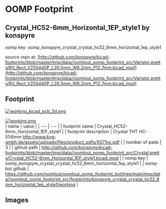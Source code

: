 # OOMP Footprint  
## Crystal_HC52-6mm_Horizontal_1EP_style1  by konspyre  
  
oomp key: oomp_konspyre_crystal_crystal_hc52_6mm_horizontal_1ep_style1  
  
source repo at: [http://github.com/konspyre/kicad-footprints/blob/master/tmp/data//oomlout_oomp_footprint_src/Varistor.pretty/RV_Rect_V25S440P_L26.5mm_W8.2mm_P12.7mm.kicad_mod](http://github.com/konspyre/kicad-footprints/blob/master/tmp/data//oomlout_oomp_footprint_src/Varistor.pretty/RV_Rect_V25S440P_L26.5mm_W8.2mm_P12.7mm.kicad_mod)  
## Footprint  
  
[![working_kicad_pcb_3d.png](working_kicad_pcb_3d_600.png)](working_kicad_pcb_3d.png)  
  
[![working.png](working_600.png)](working.png)  
| name | value | 
| --- | --- | 
| footprint name | Crystal_HC52-6mm_Horizontal_1EP_style1 | 
| footprint description | Crystal THT HC-51/6mm http://www.kvg-gmbh.de/assets/uploads/files/product_pdfs/XS71xx.pdf | 
| number of pads | 3 | 
| github path | http://github.com/konspyre/kicad-footprints/blob/master/tmp/data//oomlout_oomp_footprint_src/Crystal.pretty/Crystal_HC52-6mm_Horizontal_1EP_style1.kicad_mod | 
| oomp key | oomp_konspyre_crystal_crystal_hc52_6mm_horizontal_1ep_style1 | 
| oomp bot github | https://github.com/oomlout/oomlout_oomp_footprint_bot/tree/main/tmp/data//oomlout_oomp_footprint_src/footprints/konspyre_crystal_crystal_hc52_6mm_horizontal_1ep_style1/working | 
## Images  
